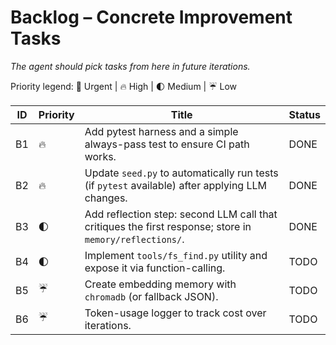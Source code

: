 # Backlog – Concrete Improvement Tasks

_The agent should pick tasks from here in future iterations._

Priority legend: 🚀 Urgent | 🔥 High | 🌓 Medium | ☔ Low

| ID | Priority | Title | Status |
|----|----------|-------|--------|
| B1 | 🔥 | Add pytest harness and a simple always-pass test to ensure CI path works. | DONE |
| B2 | 🔥 | Update `seed.py` to automatically run tests (if `pytest` available) after applying LLM changes. | DONE |
| B3 | 🌓 | Add reflection step: second LLM call that critiques the first response; store in `memory/reflections/`. | DONE |
| B4 | 🌓 | Implement `tools/fs_find.py` utility and expose it via function-calling. | TODO |
| B5 | ☔ | Create embedding memory with `chromadb` (or fallback JSON). | TODO |
| B6 | ☔ | Token-usage logger to track cost over iterations. | TODO |
